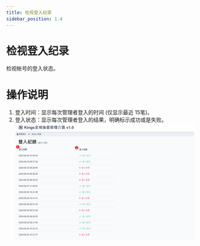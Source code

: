 ```yaml
---
title: 检视登入纪录
sidebar_position: 1.4
---
```


# 检视登入纪录

检视帐号的登入状态。

# 操作说明

1. 登入时间：显示每次管理者登入的时间 (仅显示最近 15笔)。
2. 登入状态：显示每次管理者登入的结果，明确标示成功或是失败。
   ![登入记录画面](./img/admin-account-login-history.png)

